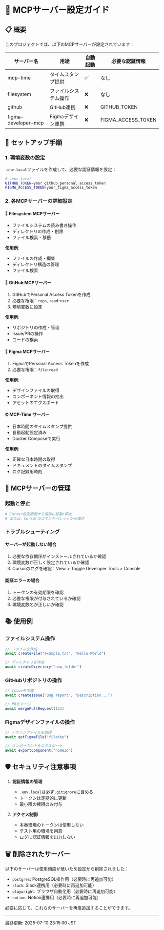 # 🔌 MCPサーバー設定ガイド

## 📋 概要

このプロジェクトでは、以下のMCPサーバーが設定されています：

| サーバー名 | 用途 | 自動起動 | 必要な認証情報 |
|-----------|------|---------|---------------|
| mcp-time | タイムスタンプ提供 | ✅ | なし |
| filesystem | ファイルシステム操作 | ❌ | なし |
| github | GitHub連携 | ❌ | GITHUB_TOKEN |
| figma-developer-mcp | Figmaデザイン連携 | ❌ | FIGMA_ACCESS_TOKEN |

## 🚀 セットアップ手順

### 1. 環境変数の設定

`.env.local`ファイルを作成して、必要な認証情報を設定：

```bash
# .env.local
GITHUB_TOKEN=your_github_personal_access_token
FIGMA_ACCESS_TOKEN=your_figma_access_token
```

### 2. 各MCPサーバーの詳細設定

#### 📁 Filesystem MCPサーバー
- ファイルシステムの読み書き操作
- ディレクトリの作成・削除
- ファイル検索・移動

**使用例**:
- ファイルの作成・編集
- ディレクトリ構造の管理
- ファイル検索

#### 🐙 GitHub MCPサーバー
1. GitHubでPersonal Access Tokenを作成
2. 必要な権限：`repo`, `read:user`
3. 環境変数に設定

**使用例**:
- リポジトリの作成・管理
- Issue/PRの操作
- コードの検索

#### 🎨 Figma MCPサーバー
1. FigmaでPersonal Access Tokenを作成
2. 必要な権限：`file:read`

**使用例**:
- デザインファイルの取得
- コンポーネント情報の抽出
- アセットのエクスポート

#### ⏰ MCP-Time サーバー
- 日本時間のタイムスタンプ提供
- 自動起動設定済み
- Docker Composeで実行

**使用例**:
- 正確な日本時間の取得
- ドキュメントのタイムスタンプ
- ログ記録用時刻

## 🔧 MCPサーバーの管理

### 起動と停止
```bash
# Cursor設定画面から個別に起動/停止
# または、Cursorのコマンドパレットから操作
```

### トラブルシューティング

#### サーバーが起動しない場合
1. 必要な依存関係がインストールされているか確認
2. 環境変数が正しく設定されているか確認
3. Cursorのログを確認：View > Toggle Developer Tools > Console

#### 認証エラーの場合
1. トークンの有効期限を確認
2. 必要な権限が付与されているか確認
3. 環境変数名が正しいか確認

## 📚 使用例

### ファイルシステム操作
```typescript
// ファイルを作成
await createFile("example.txt", "Hello World")

// ディレクトリを作成
await createDirectory("new_folder")
```

### GitHubリポジトリの操作
```typescript
// Issueを作成
await createIssue("Bug report", "Description...")

// PRをマージ
await mergePullRequest(123)
```

### Figmaデザインファイルの操作
```typescript
// デザインファイルを取得
await getFigmaFile("fileKey")

// コンポーネントをエクスポート
await exportComponent("nodeId")
```

## 🛡️ セキュリティ注意事項

1. **認証情報の管理**
   - `.env.local`は必ず`.gitignore`に含める
   - トークンは定期的に更新
   - 最小限の権限のみ付与

2. **アクセス制御**
   - 本番環境のトークンは使用しない
   - テスト用の環境を用意
   - ログに認証情報を出力しない

## 🗑️ 削除されたサーバー

以下のサーバーは使用頻度が低いため設定から削除されました：
- `postgres`: PostgreSQL操作用（必要時に再追加可能）
- `slack`: Slack連携用（必要時に再追加可能）
- `playwright`: ブラウザ自動化用（必要時に再追加可能）
- `notion`: Notion連携用（必要時に再追加可能）

必要に応じて、これらのサーバーを再度追加することができます。

---
最終更新: 2025-07-10 23:15:00 JST 
